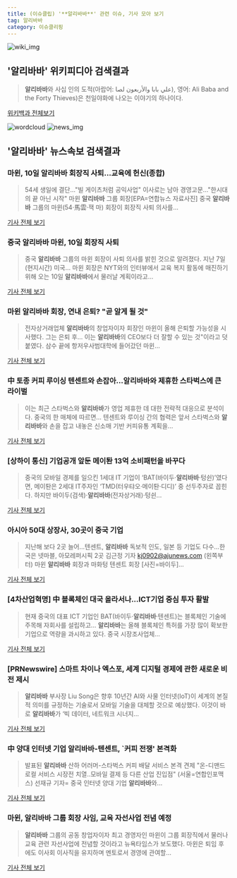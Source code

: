 ```yaml
---
title: (이슈클립) '**알리바바**' 관련 이슈, 기사 모아 보기
tag: 알리바바
category: 이슈클리핑
---
```

![wiki_img](https://user-images.githubusercontent.com/42597476/44503234-41136a80-a6d0-11e8-9071-6fc6418eafe4.png)
## **'**알리바바**'** 위키피디아 검색결과
>**알리바바**와 사십 인의 도적(아랍어: علي بابا والأربعون لصا), 영어: Ali Baba and the Forty Thieves)은 천일야화에 나오는 이야기의 하나이다.

<a href="https://ko.wikipedia.org/wiki/알리바바" target="_blank">위키백과 전체보기</a>

![wordcloud](https://s3.ap-northeast-2.amazonaws.com/lyrics101-wordcloud/2018-09-08-1536387975.png)
![news_img](https://user-images.githubusercontent.com/42597476/44507050-1206f400-a6e4-11e8-8d98-7ffbfebb353f.png)
## **'**알리바바**'** 뉴스속보 검색결과
### 마윈, 10일 **알리바바** 회장직 사퇴…교육에 헌신(종합)

>54세 생일에 결단…"빌 게이츠처럼 공익사업" 이사로는 남아 경영고문…"한시대의 끝 아닌 시작" 마윈 **알리바바** 그룹 회장[EPA=연합뉴스 자료사진] 중국 **알리바바** 그룹의 마윈(54·馬雲·잭 마) 회장이 회장직 사퇴 의사를...

<a href="http://app.yonhapnews.co.kr/YNA/Basic/SNS/r.aspx?c=AKR20180908016351009&did=1195m" target="_blank">기사 전체 보기</a>

### 중국 **알리바바** 마윈, 10일 회장직 사퇴

>중국 **알리바바** 그룹의 마윈 회장이 사퇴 의사를 밝힌 것으로 알려졌다. 지난 7일(현지시간) 미국... 마윈 회장은 NYT와의 인터뷰에서 교육 복지 활동에 매진하기 위해 오는 10일 **알리바바**에서 물러날 계획이라고...

<a href="http://news.hankyung.com/article/2018090834657" target="_blank">기사 전체 보기</a>

### 마윈 **알리바바** 회장, 연내 은퇴? "곧 알게 될 것"

>전자상거래업체 **알리바바**의 창업자이자 회장인 마윈이 올해 은퇴할 가능성을 시사했다. 그는 은퇴 후... 이는 **알리바바**의 CEO보다 더 잘할 수 있는 것"이라고 덧붙였다. 삼수 끝에 항저우사범대학에 들어갔던 마윈...

<a href="http://news.mt.co.kr/mtview.php?no=2018090711005177805" target="_blank">기사 전체 보기</a>

### 中 토종 커피 루이싱 텐센트와 손잡아…**알리바바**와 제휴한 스타벅스에 큰 라이벌

>이는 최근 스타벅스와 **알리바바**가 영업 제휴한 데 대한 전략적 대응으로 분석이다. 중국의 한 매체에 따르면... 텐센트와 루이싱 간의 협력은 앞서 스타벅스와 **알리바바**와 손을 잡고 내놓은 신소매 기반 커피유통 계획을...

<a href="http://kr.people.com.cn/n3/2018/0907/c414198-9498549.html" target="_blank">기사 전체 보기</a>

### [상하이 통신] 기업공개 앞둔 메이퇀 13억 소비패턴을 바꾸다

>중국의 모바일 경제를 일으킨 1세대 IT 기업이 ‘BAT(바이두·**알리바바**·텅쉰)’였다면, 메이퇀은 2세대 IT주자인 ‘TMD(터우탸오·메이퇀·디디)’ 중 선두주자로 꼽힌다. 하지만 바이두(검색)·**알리바바**(전자상거래)·텅쉰...

<a href="http://weekly.chosun.com/client/news/viw.asp?nNewsNumb=002524100011&ctcd=C05" target="_blank">기사 전체 보기</a>

### 아시아 50대 상장사, 30곳이 중국 기업

>지난해 보다 2곳 늘어...텐센트, **알리바바** 독보적 인도, 일본 등 기업도 다수...한국은 넷마블, 아모레퍼시픽 2곳 김근정 기자 kj0902@ajunews.com (왼쪽부터) 마윈 **알리바바** 회장과 마화텅 텐센트 회장 [사진=바이두]...

<a href="http://www.ajunews.com/view/20180907085337132" target="_blank">기사 전체 보기</a>

### [4차산업혁명] 中 블록체인 대국 올라서나…ICT기업 중심 투자 활발

>현재 중국의 대표 ICT 기업인 BAT(바이두·**알리바바**·텐센트)는 블록체인 기술에 주목해 자회사를 설립하고... **알리바바**는 올해 블록체인 특허를 가장 많이 확보한 기업으로 역량을 과시하고 있다. 중국 시장조사업체...

<a href="http://www.dtoday.co.kr/news/articleView.html?idxno=277842" target="_blank">기사 전체 보기</a>

### [PRNewswire] 스마트 차이나 엑스포, 세계 디지털 경제에 관한 새로운 비전 제시

>**알리바바** 부사장 Liu Song은 향후 10년간 AI와 사물 인터넷(IoT)이 세계의 본질적 의미를 규정하는 기술로서 모바일 기술을 대체할 것으로 예상했다. 이것이 바로 **알리바바**가 ‘빅 데이터, 네트워크 시너지...

<a href="http://app.yonhapnews.co.kr/YNA/Basic/SNS/r.aspx?c=AKR20180907126900009&did=1195m" target="_blank">기사 전체 보기</a>

### 中 양대 인터넷 기업 **알리바바**-텐센트, `커피 전쟁' 본격화

>발표된 **알리바바** 산하 어러머-스타벅스 커피 배달 서비스 본격 견제 "온-디맨드 로컬 서비스 시장전 치열..모바일 결제 등 다른 산업 진입점" (서울=연합인포맥스) 선재규 기자= 중국 인터넷 양대 기업 **알리바바**와...

<a href="http://news.einfomax.co.kr/news/articleView.html?idxno=3466882" target="_blank">기사 전체 보기</a>

### 마윈, **알리바바** 그룹 회장 사임, 교육 자선사업 전념 예정

>**알리바바** 그룹의 공동 창업자이자 최고 경영자인 마윈이 그룹 회장직에서 물러나 교육 관련 자선사업에 전념할 것이라고 뉴욕타임스가 보도했다. 마윈은 퇴임 후에도 이사회 이사직을 유지하며 멘토로서 경영에 관여할...

<a href="https://news.naver.com/main/read.nhn?mode=LSD&mid=sec&sid1=104&oid=045&aid=0002182821" target="_blank">기사 전체 보기</a>


